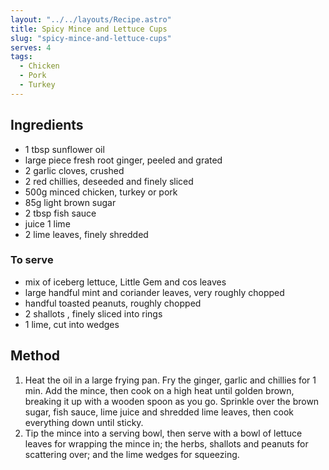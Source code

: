 ```yaml
---
layout: "../../layouts/Recipe.astro"
title: Spicy Mince and Lettuce Cups
slug: "spicy-mince-and-lettuce-cups"
serves: 4
tags:
  - Chicken
  - Pork
  - Turkey
---
```


## Ingredients

- 1 tbsp sunflower oil
- large piece fresh root ginger, peeled and grated
- 2 garlic cloves, crushed
- 2 red chillies, deseeded and finely sliced
- 500g minced chicken, turkey or pork
- 85g light brown sugar
- 2 tbsp fish sauce
- juice 1 lime
- 2 lime leaves, finely shredded

### To serve

- mix of iceberg lettuce, Little Gem and cos leaves
- large handful mint and coriander leaves, very roughly chopped
- handful toasted peanuts, roughly chopped
- 2 shallots , finely sliced into rings
- 1 lime, cut into wedges

## Method

1. Heat the oil in a large frying pan. Fry the ginger, garlic and chillies for 1 min. Add the mince, then cook on a high heat until golden brown, breaking it up with a wooden spoon as you go. Sprinkle over the brown sugar, fish sauce, lime juice and shredded lime leaves, then cook everything down until sticky.
1. Tip the mince into a serving bowl, then serve with a bowl of lettuce leaves for wrapping the mince in; the herbs, shallots and peanuts for scattering over; and the lime wedges for squeezing.